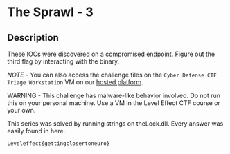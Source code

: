 # The Sprawl - 3

## Description

These IOCs were discovered on a compromised endpoint. Figure out the third flag by interacting with the binary.

*NOTE* - You can also access the challenge files on the `Cyber Defense CTF Triage Workstation` VM on our [hosted platform](https://training.leveleffect.com/courses/f4a9466f-edb0-42ff-bb0e-a95af2b05de5).

WARNING - This challenge has malware-like behavior involved. Do not run this on your personal machine. Use a VM in the Level Effect CTF course or your own. 

This series was solved by running strings on theLock.dll. Every answer was easily found in here.

```
Leveleffect{gettingclosertoneuro}
```


